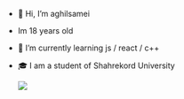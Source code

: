 - 👋 Hi, I’m aghilsamei
-  I‍m 18 years old
- 🌱 I’m currently learning js / react / c++  
- 🎓 I am a student of Shahrekord University

  <img src="https://user-images.githubusercontent.com/74038190/219923809-b86dc415-a0c2-4a38-bc88-ad6cf06395a8.gif" />
<!---
aghilsamei/aghilsamei is a ✨ special ✨ repository because its `README.md` (this file) appears on your GitHub profile.
You can click the Preview link to take a look at your changes.
--->
